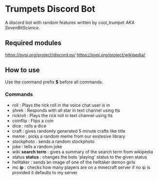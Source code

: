 # Trumpets Discord Bot
A discord bot with random features written by cool_trumpet *AKA SevenBitScience*.

## Required modules
https://pypi.org/project/discord.py/
https://pypi.org/project/wikipedia/

## How to use
Use the command prefix **$** before all commands.

### Commands
- roll : Plays the rick roll in the voice chat user is in
- shrek : Responds with all star in text channel using tts
- rickroll : Plays the rick roll in text channel using tts
- coinflip : Flips a coin
- dice : rolls a dice
- craft : gives randomly generated 5 minute crafts like title
- meme : picks a random meme from our exstesive library
- stockphoto : sends a random stockphoto
- joke : tells a random joke
- wiki **search term** : gives a summary of the search term from wikipedia
- status **status** : changes the bots 'playing' status to the given status
- helltaker : sends an image of one of the helltaker demon girls
- mc **ip** : checks how many players are on a minecraft server if no ip is provided it defaults to my server

